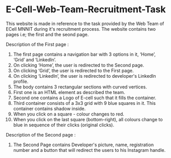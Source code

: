 # E-Cell-Web-Team-Recruitment-Task
This website is made in reference to the task provided by the Web Team of ECell MNNIT during it's recruitment process. 
The website contains two pages i.e; the first and the seond page.

Description of the First page :

1. The first page contains a navigation bar with 3 options in it, ‘Home’, ‘Grid’ and
‘LinkedIn’.
1. On clicking ‘Home’, the user is redirected to the Second page.
2. On clicking ‘Grid’, the user is redirected to the First page.
3. On clicking ‘LinkedIn’, the user is redirected to developer's LinkedIn
profile.
2. The body contains 3 rectangular sections with curved vertices.
1. First one is an HTML element as described the team.
2. Second one contains a Logo of E-cell such that it fills the container.
3. Third container consists of a 3x3 grid with 9 blue squares in it. This
container contains shadow inside.
1. When you click on a square - colour changes to red.
2. When you click on the last square (bottom-right), all
colours change to blue in sequence of their clicks (original
clicks).

Description of the Second page :

1. The Second Page contains Developer's picture, name, registration number and a button that
will redirect the users to his Instagram handle.

